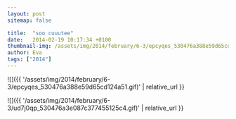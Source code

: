 ```yaml
---
layout: post
sitemap: false

title:  "soo cuuutee"
date:   2014-02-19 10:17:34 +0100
thumbnail-img: /assets/img/2014/february/6-3/epcyqes_530476a388e59d65cd124a51.gif
author: Eva
tags: ["2014"]
---
```




![]({{ '/assets/img/2014/february/6-3/epcyqes_530476a388e59d65cd124a51.gif)'  | relative_url }}

![]({{ '/assets/img/2014/february/6-3/ud7j0qp_530476a3e087c377455125c4.gif)'  | relative_url }}


